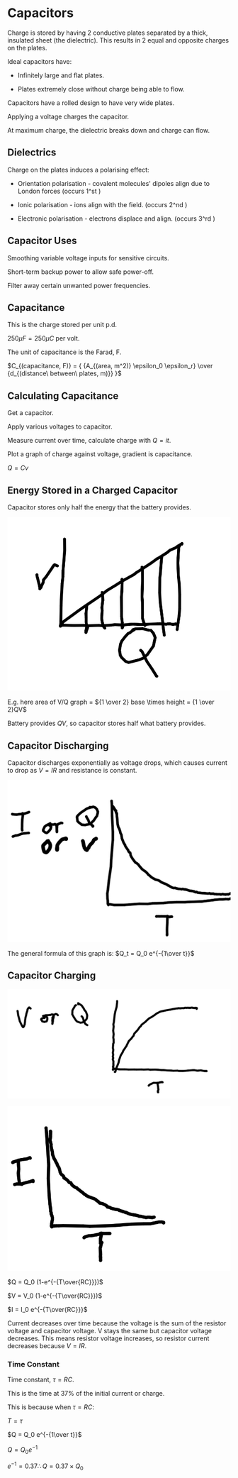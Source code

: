 # Capacitors

Charge is stored by having 2 conductive plates separated by a thick, insulated sheet (the dielectric). This results in 2 equal and opposite charges on the plates.

Ideal capacitors have:

- Infinitely large and flat plates.

- Plates extremely close without charge being able to flow.

Capacitors have a rolled design to have very wide plates.

Applying a voltage charges the capacitor.

At maximum charge, the dielectric breaks down and charge can flow.

## Dielectrics

Charge on the plates induces a polarising effect:

- Orientation polarisation - covalent molecules' dipoles align due to London forces (occurs 1^st )

- Ionic polarisation - ions align with the field. (occurs 2^nd )

- Electronic polarisation - electrons displace and align.  (occurs 3^rd )


## Capacitor Uses

Smoothing variable voltage inputs for sensitive circuits.

Short-term backup power to allow safe power-off.

Filter away certain unwanted power frequencies.


## Capacitance

This is the charge stored per unit p.d.

$250 \mu F = 250 \mu C$ per volt.

The unit of capacitance is the Farad, F.

$C_{(capacitance, F)} = {
{A_{(area, m^2)} \epsilon_0 \epsilon_r}
\over
{d_{(distance\ between\ plates, m)}}
}$

## Calculating Capacitance

Get a capacitor.

Apply various voltages to capacitor.

Measure current over time, calculate charge with $Q = it$.

Plot a graph of charge against voltage, gradient is capacitance.

$Q = Cv$

## Energy Stored in a Charged Capacitor

Capacitor stores only half the energy that the battery provides.

![](capacitors.md.3323.png)

E.g. here area of V/Q graph = ${1 \over 2} base \times height = {1 \over 2}QV$

Battery provides $QV$, so capacitor stores half what battery provides.

## Capacitor Discharging

Capacitor discharges exponentially as voltage drops, which causes current to drop as $V=IR$ and resistance is constant.

![](capacitors.md.2323.png)

The general formula of this graph is: $Q_t = Q_0 e^{-{1\over t}}$

## Capacitor Charging

![](capacitors.md.4890.png)

![](capacitors.md.1946.png)

$Q = Q_0 (1-e^{-{T\over{RC}}})$

$V = V_0 (1-e^{-{T\over{RC}}})$

$I = I_0 e^{-{T\over{RC}}}$

Current decreases over time because the voltage is the sum of the resistor voltage and capacitor voltage. V stays the same but capacitor voltage decreases. This means resistor voltage increases, so resistor current decreases because $V=IR$.

### Time Constant

Time constant, $\tau = RC$.

This is the time at 37% of the initial current or charge.

This is because when $\tau = RC$:

$T = \tau$

$Q = Q_0 e^{-{1\over t}}$

$Q = Q_0 e^{-{1}}$

$e^{-1} = 0.37 \therefore Q = 0.37 \times Q_0$